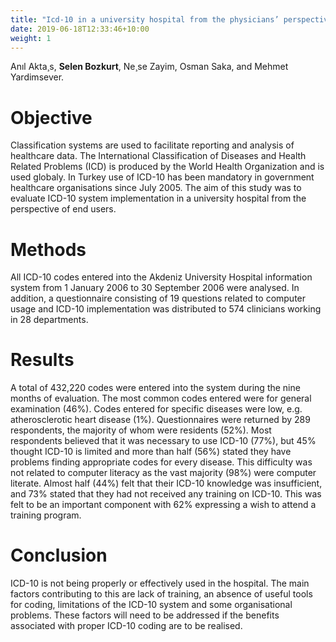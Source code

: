 ```yaml
---
title: "Icd-10 in a university hospital from the physicians’ perspective. "
date: 2019-06-18T12:33:46+10:00
weight: 1
---
```


Anıl Akta¸s, **Selen Bozkurt**, Ne¸se Zayim, Osman Saka, and Mehmet Yardimsever. 

# Objective
Classification systems are used to facilitate reporting and analysis of healthcare data. The International Classification of Diseases and Health Related Problems (ICD) is produced by the World Health Organization and is used globaly. In Turkey use of ICD-10 has been mandatory in government healthcare organisations since July 2005. The aim of this study was to evaluate ICD-10 system implementation in a university hospital from the perspective of end users. 

# Methods
All ICD-10 codes entered into the Akdeniz University Hospital information system from 1 January 2006 to 30 September 2006 were analysed. In addition, a questionnaire consisting of 19 questions related to computer usage and ICD-10 implementation was distributed to 574 clinicians working in 28 departments. 

# Results
A total of 432,220 codes were entered into the system during the nine months of evaluation. The most common codes entered were for general examination (46%). Codes entered for specific diseases were low, e.g. atherosclerotic heart disease (1%). Questionnaires were returned by 289 respondents, the majority of whom were residents (52%). Most respondents believed that it was necessary to use ICD-10 (77%), but 45% thought ICD-10 is limited and more than half (56%) stated they have problems finding appropriate codes for every disease. This difficulty was not related to computer literacy as the vast majority (98%) were computer literate. Almost half (44%) felt that their ICD-10 knowledge was insufficient, and 73% stated that they had not received any training on ICD-10. This was felt to be an important component with 62% expressing a wish to attend a training program. 

# Conclusion
ICD-10 is not being properly or effectively used in the hospital. The main factors contributing to this are lack of training, an absence of useful tools for coding, limitations of the ICD-10 system and some organisational problems. These factors will need to be addressed if the benefits associated with proper ICD-10 coding are to be realised.